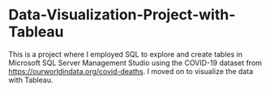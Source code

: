 # Data-Visualization-Project-with-Tableau

This is a project where I employed SQL to explore and create tables in Microsoft SQL Server Management Studio using the COVID-19 dataset from https://ourworldindata.org/covid-deaths. I moved on to visualize the data with Tableau.
